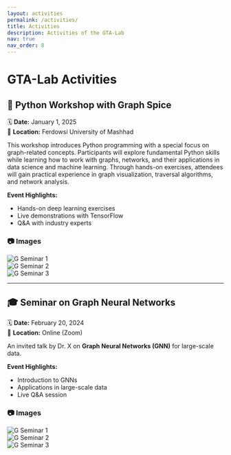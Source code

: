 ```yaml
---
layout: activities
permalink: /activities/
title: Activities
description: Activities of the GTA-Lab
nav: true
nav_order: 8
---
```


# GTA-Lab Activities

## 📅 Python Workshop with Graph Spice  
🗓 **Date:** January 1, 2025  
📍 **Location:** Ferdowsi University of Mashhad 

This workshop introduces Python programming with a special focus on graph-related concepts. Participants will explore fundamental Python skills while learning how to work with graphs, networks, and their applications in data science and machine learning. Through hands-on exercises, attendees will gain practical experience in graph visualization, traversal algorithms, and network analysis. 

**Event Highlights:**
- Hands-on deep learning exercises
- Live demonstrations with TensorFlow
- Q&A with industry experts  

### 📷 Images  
<div class="swiper mySwiper">
  <div class="swiper-wrapper">
    <div class="swiper-slide"><img src="/assets/img/PyG_workshop1.jfif" alt="G Seminar 1"></div>
    <div class="swiper-slide"><img src="/assets/img/PyG_workshop1.jfif" alt="G Seminar 2"></div>
    <div class="swiper-slide"><img src="/assets/img/PyG_workshop1.jfif" alt="G Seminar 3"></div>
  </div>
  <div class="swiper-button-next"></div>
  <div class="swiper-button-prev"></div>
  <div class="swiper-pagination"></div>
</div>

---

## 🎓 Seminar on Graph Neural Networks  
🗓 **Date:** February 20, 2024  
📍 **Location:** Online (Zoom)  

An invited talk by Dr. X on **Graph Neural Networks (GNN)** for large-scale data.

**Event Highlights:**
- Introduction to GNNs
- Applications in large-scale data
- Live Q&A session  

### 📷 Images  
<div class="swiper mySwiper">
  <div class="swiper-wrapper">
    <div class="swiper-slide"><img src="/assets/img/PyG_workshop1.jfif" alt="G Seminar 1"></div>
    <div class="swiper-slide"><img src="/assets/img/PyG_workshop1.jfif" alt="G Seminar 2"></div>
    <div class="swiper-slide"><img src="/assets/img/PyG_workshop1.jfif" alt="G Seminar 3"></div>
  </div>
  <div class="swiper-button-next"></div>
  <div class="swiper-button-prev"></div>
  <div class="swiper-pagination"></div>
</div>
